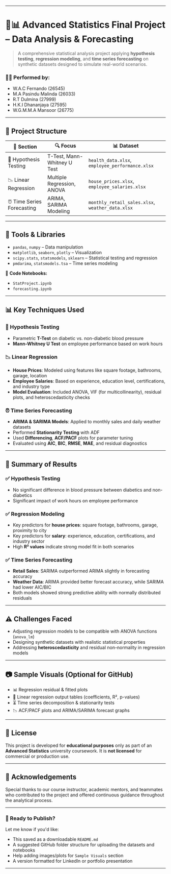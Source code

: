 
---

# 🧠📊 Advanced Statistics Final Project – Data Analysis & Forecasting

> A comprehensive statistical analysis project applying **hypothesis testing**, **regression modeling**, and **time series forecasting** on synthetic datasets designed to simulate real-world scenarios.

### 👨‍🎓 Performed by:

* W\.A.C Fernando (26545)
* M.A Pasindu Malinda (26033)
* R.T Dulmina (27999)
* H.K.I Dhananjaya (27595)
* W\.G.M.M.A Mansoor (26775)

---

## 📁 Project Structure

| 📂 Section                | 🔍 Focus                    | 📊 Dataset                                       |
| ------------------------- | --------------------------- | ------------------------------------------------ |
| 🧪 Hypothesis Testing     | T-Test, Mann-Whitney U Test | `health_data.xlsx`, `employee_performance.xlsx`  |
| 📉 Linear Regression      | Multiple Regression, ANOVA  | `house_prices.xlsx`, `employee_salaries.xlsx`    |
| ⏰ Time Series Forecasting | ARIMA, SARIMA Modeling      | `monthly_retail_sales.xlsx`, `weather_data.xlsx` |

---

## 🔧 Tools & Libraries

* `pandas`, `numpy` – Data manipulation
* `matplotlib`, `seaborn`, `plotly` – Visualization
* `scipy.stats`, `statsmodels`, `sklearn` – Statistical testing and regression
* `pmdarima`, `statsmodels.tsa` – Time series modeling

📎 **Code Notebooks:**

* `StatProject.ipynb`
* `forecasting.ipynb`

---

## 📊 Key Techniques Used

### 🧪 Hypothesis Testing

* Parametric **T-Test** on diabetic vs. non-diabetic blood pressure
* **Mann-Whitney U Test** on employee performance based on work hours

### 📉 Linear Regression

* **House Prices**: Modeled using features like square footage, bathrooms, garage, location
* **Employee Salaries**: Based on experience, education level, certifications, and industry type
* **Model Evaluation**: Included ANOVA, VIF (for multicollinearity), residual plots, and heteroscedasticity checks

### ⏰ Time Series Forecasting

* **ARIMA & SARIMA Models**: Applied to monthly sales and daily weather datasets
* Performed **Stationarity Testing** with ADF
* Used **Differencing**, **ACF/PACF** plots for parameter tuning
* Evaluated using **AIC**, **BIC**, **RMSE**, **MAE**, and residual diagnostics

---

## 📌 Summary of Results

### ✅ Hypothesis Testing

* No significant difference in blood pressure between diabetics and non-diabetics
* Significant impact of work hours on employee performance

### ✅ Regression Modeling

* Key predictors for **house prices**: square footage, bathrooms, garage, proximity to city
* Key predictors for **salary**: experience, education, certifications, and industry sector
* High **R² values** indicate strong model fit in both scenarios

### ✅ Time Series Forecasting

* **Retail Sales**: SARIMA outperformed ARIMA slightly in forecasting accuracy
* **Weather Data**: ARIMA provided better forecast accuracy, while SARIMA had lower AIC/BIC
* Both models showed strong predictive ability with normally distributed residuals

---

## ⚠️ Challenges Faced

* Adjusting regression models to be compatible with ANOVA functions (`anova_lm`)
* Designing synthetic datasets with realistic statistical properties
* Addressing **heteroscedasticity** and residual non-normality in regression models

---

## 📷 Sample Visuals (Optional for GitHub)

* 📊 Regression residual & fitted plots
* 🌿 Linear regression output tables (coefficients, R², p-values)
* ⏳ Time series decomposition & stationarity tests
* 📉 ACF/PACF plots and ARIMA/SARIMA forecast graphs

---

## 📄 License

This project is developed for **educational purposes** only as part of an **Advanced Statistics** university coursework. It is **not licensed** for commercial or production use.

---

## 🙌 Acknowledgements

Special thanks to our course instructor, academic mentors, and teammates who contributed to the project and offered continuous guidance throughout the analytical process.

---

### 🚀 Ready to Publish?

Let me know if you'd like:

* This saved as a downloadable `README.md`
* A suggested GitHub folder structure for uploading the datasets and notebooks
* Help adding images/plots for `Sample Visuals` section
* A version formatted for LinkedIn or portfolio presentation

---
